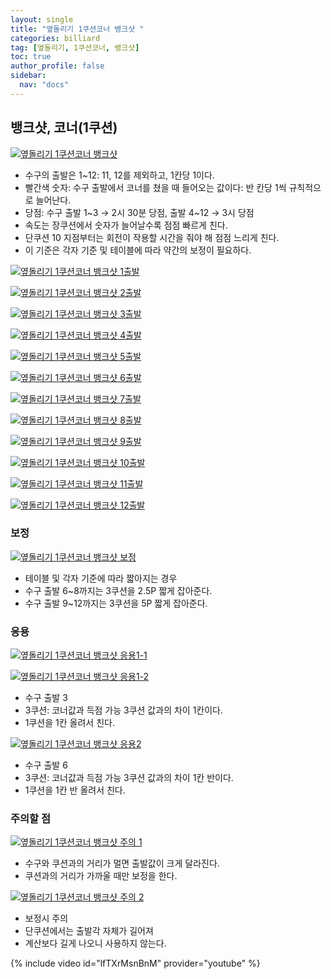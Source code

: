 ```yaml
---
layout: single
title: "옆돌리기 1쿠션코너 뱅크샷 "
categories: billiard
tag: [옆돌리기, 1쿠션코너, 뱅크샷] 
toc: true
author_profile: false
sidebar:
  nav: "docs"
---
```


## 뱅크샷, 코너(1쿠션)
[![옆돌리기 1쿠션코너 뱅크샷](/images/옆돌리기_1쿠션코너_뱅크샷.png)](/images/옆돌리기_1쿠션코너_뱅크샷.png)
- 수구의 출발은 1~12: 11, 12를 제외하고, 1칸당 1이다.
- 빨간색 숫자: 수구 출발에서 코너를 쳤을 때 들어오는 값이다: 반 칸당 1씩 규칙적으로 늘어난다.
- 당점: 수구 출발 1~3 → 2시 30분 당점, 출발 4~12 → 3시 당점
- 속도는 장쿠션에서 숫자가 늘어날수록 점점 빠르게 친다.
- 단쿠션 10 지점부터는 회전이 작용할 시간을 줘야 해 점점 느리게 친다.
- 이 기준은 각자 기준 및 테이블에 따라 약간의 보정이 필요하다.


[![옆돌리기 1쿠션코너 뱅크샷 1출발](/images/옆돌리기_1쿠션코너_뱅크샷_1출발.png)](/images/옆돌리기_1쿠션코너_뱅크샷_1출발.png)

[![옆돌리기 1쿠션코너 뱅크샷 2출발](/images/옆돌리기_1쿠션코너_뱅크샷_2출발.png)](/images/옆돌리기_1쿠션코너_뱅크샷_2출발.png)

[![옆돌리기 1쿠션코너 뱅크샷 3출발](/images/옆돌리기_1쿠션코너_뱅크샷_3출발.png)](/images/옆돌리기_1쿠션코너_뱅크샷_3출발.png)

[![옆돌리기 1쿠션코너 뱅크샷 4출발](/images/옆돌리기_1쿠션코너_뱅크샷_4출발.png)](/images/옆돌리기_1쿠션코너_뱅크샷_4출발.png)

[![옆돌리기 1쿠션코너 뱅크샷 5출발](/images/옆돌리기_1쿠션코너_뱅크샷_5출발.png)](/images/옆돌리기_1쿠션코너_뱅크샷_5출발.png)

[![옆돌리기 1쿠션코너 뱅크샷 6출발](/images/옆돌리기_1쿠션코너_뱅크샷_6출발.png)](/images/옆돌리기_1쿠션코너_뱅크샷_6출발.png)

[![옆돌리기 1쿠션코너 뱅크샷 7출발](/images/옆돌리기_1쿠션코너_뱅크샷_7출발.png)](/images/옆돌리기_1쿠션코너_뱅크샷_7출발.png)

[![옆돌리기 1쿠션코너 뱅크샷 8출발](/images/옆돌리기_1쿠션코너_뱅크샷_8출발.png)](/images/옆돌리기_1쿠션코너_뱅크샷_8출발.png)

[![옆돌리기 1쿠션코너 뱅크샷 9출발](/images/옆돌리기_1쿠션코너_뱅크샷_9출발.png)](/images/옆돌리기_1쿠션코너_뱅크샷_9출발.png)

[![옆돌리기 1쿠션코너 뱅크샷 10출발](/images/옆돌리기_1쿠션코너_뱅크샷_10출발.png)](/images/옆돌리기_1쿠션코너_뱅크샷_10출발.png)

[![옆돌리기 1쿠션코너 뱅크샷 11출발](/images/옆돌리기_1쿠션코너_뱅크샷_11출발.png)](/images/옆돌리기_1쿠션코너_뱅크샷_11출발.png)

[![옆돌리기 1쿠션코너 뱅크샷 12출발](/images/옆돌리기_1쿠션코너_뱅크샷_12출발.png)](/images/옆돌리기_1쿠션코너_뱅크샷_12출발.png)

### 보정
[![옆돌리기 1쿠션코너 뱅크샷 보정](/images/옆돌리기_1쿠션코너_뱅크샷_보정.png)](/images/옆돌리기_1쿠션코너_뱅크샷_보정.png)
- 테이블 및 각자 기준에 따라 짧아지는 경우
- 수구 출발 6~8까지는 3쿠션을 2.5P 짧게 잡아준다.
- 수구 출발 9~12까지는 3쿠션을 5P 짧게 잡아준다.

### 응용
[![옆돌리기 1쿠션코너 뱅크샷 응용1-1](/images/옆돌리기_1쿠션코너_뱅크샷_응용1-1.png)](/images/옆돌리기_1쿠션코너_뱅크샷_응용1-1.png)

[![옆돌리기 1쿠션코너 뱅크샷 응용1-2](/images/옆돌리기_1쿠션코너_뱅크샷_응용1-2.png)](/images/옆돌리기_1쿠션코너_뱅크샷_응용1-2.png)
- 수구 출발 3
- 3쿠션: 코너값과 득점 가능 3쿠션 값과의 차이 1칸이다.
- 1쿠션을 1칸 올려서 친다.

[![옆돌리기 1쿠션코너 뱅크샷 응용2](/images/옆돌리기_1쿠션코너_뱅크샷_응용2.png)](/images/옆돌리기_1쿠션코너_뱅크샷_응용2.png)
- 수구 출발 6
- 3쿠션: 코너값과 득점 가능 3쿠션 값과의 차이 1칸 반이다.
- 1쿠션을 1칸 반 올려서 친다.

### 주의할 점
[![옆돌리기 1쿠션코너 뱅크샷 주의 1](/images/옆돌리기_1쿠션코너_뱅크샷_주의1.png)](/images/옆돌리기_1쿠션코너_뱅크샷_주의1.png)
- 수구와 쿠션과의 거리가 멀면 출발값이 크게 달라진다.
- 쿠션과의 거리가 가까울 때만 보정을 한다.

[![옆돌리기 1쿠션코너 뱅크샷 주의 2](/images/옆돌리기_1쿠션코너_뱅크샷_주의2.png)](/images/옆돌리기_1쿠션코너_뱅크샷_주의2.png)
- 보정시 주의
- 단쿠션에서는 출발각 자체가 길어져 
- 계산보다 길게 나오니 사용하지 않는다.

{% include video id="lfTXrMsnBnM" provider="youtube" %}
